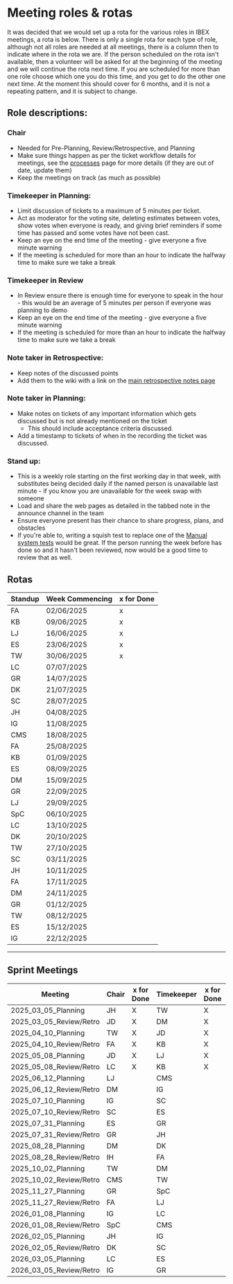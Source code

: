 # Meeting roles & rotas

It was decided that we would set up a rota for the various roles in IBEX meetings, a rota is below. There is only a single rota for each type of role, although not all roles are needed at all meetings, there is a column then to indicate where in the rota we are. If the person scheduled on the rota isn't available, then a volunteer will be asked for at the beginning of the meeting and we will continue the rota next time. If you are scheduled for more than one role choose which one you do this time, and you get to do the other one next time. At the moment this should cover for 6 months, and it is not a repeating pattern, and it is subject to change.

## Role descriptions:
### Chair 
* Needed for Pre-Planning, Review/Retrospective, and Planning
* Make sure things happen as per the ticket workflow details for meetings, see the [processes](/Processes) page for more details (if they are out of date, update them)
* Keep the meetings on track (as much as possible)

### Timekeeper in Planning:
* Limit discussion of tickets to a maximum of 5 minutes per ticket.
* Act as moderator for the voting site, deleting estimates between votes, show votes when everyone is ready, and giving brief reminders if some time has passed and some votes have not been cast.
* Keep an eye on the end time of the meeting - give everyone a five minute warning
* If the meeting is scheduled for more than an hour to indicate the halfway time to make sure we take a break

### Timekeeper in Review
* In Review ensure there is enough time for everyone to speak in the hour - this would be an average of 5 minutes per person if everyone was planning to demo
* Keep an eye on the end time of the meeting - give everyone a five minute warning
* If the meeting is scheduled for more than an hour to indicate the halfway time to make sure we take a break

### Note taker in Retrospective:
* Keep notes of the discussed points
* Add them to the wiki with a link on the [main retrospective notes page](../Retrospective-Notes)

### Note taker in Planning:
* Make notes on tickets of any important information which gets discussed but is not already mentioned on the ticket
  * This should include acceptance criteria discussed.
* Add a timestamp to tickets of when in the recording the ticket was discussed.

### Stand up:
* This is a weekly role starting on the first working day in that week, with substitutes being decided daily if the named person is unavailable last minute - if you know you are unavailable for the week swap with someone
* Load and share the web pages as detailed in the tabbed note in the announce channel in the team
* Ensure everyone present has their chance to share progress, plans, and obstacles
* If you're able to, writing a squish test to replace one of the [Manual system tests](/deployment/Manual-System-Tests) would be great. If the person running the week before has done so and it hasn't been reviewed, now would be a good time to review that as well. 

## Rotas

 | Standup | Week Commencing | x for Done |
 |--- | --- | --- |
 |FA | 02/06/2025 |x |
 |KB | 09/06/2025 |x |
 |LJ | 16/06/2025 |x |
 |ES | 23/06/2025 |x |
 |TW | 30/06/2025 |x |
 |LC | 07/07/2025 | |
 |GR | 14/07/2025 | |
 |DK | 21/07/2025 | |
 |SC | 28/07/2025 | |
 |JH | 04/08/2025 | |
 |IG | 11/08/2025 | |
 |CMS | 18/08/2025 | |
 |FA | 25/08/2025 | |
 |KB | 01/09/2025 | |
 |ES | 08/09/2025 | |
 |DM | 15/09/2025 | |
 |GR | 22/09/2025 | |
 |LJ | 29/09/2025 | |
 |SpC | 06/10/2025 | |
 |LC | 13/10/2025 | |
 |DK | 20/10/2025 | |
 |TW | 27/10/2025 | |
 |SC | 03/11/2025 | |
 |JH | 10/11/2025 | |
 |FA | 17/11/2025 | |
 |DM | 24/11/2025 | |
 |GR | 01/12/2025 | |
 |TW | 08/12/2025 | |
 |ES | 15/12/2025 | |
 |IG | 22/12/2025 | |




***

## Sprint Meetings
| Meeting| Chair | x for Done | Timekeeper | x for Done | Note taker | x for Done |
| ---| --- | --- | ---| --- | --- | --- |
| 2025_03_05_Planning| JH | X | TW| X | IG| X |
| 2025_03_05_Review/Retro| JD | X | DM| X | SC| X |
| 2025_04_10_Planning| TW | X | JD| X | DM| X |
| 2025_04_10_Review/Retro| FA | X | KB| X | DK| X |
| 2025_05_08_Planning| JD | X | LJ| X | GR| X |
| 2025_05_08_Review/Retro| LC | X | KB| X | GR| X |
| 2025_06_12_Planning| LJ |  | CMS|  | JH|  |
| 2025_06_12_Review/Retro| DM |  | IG|  | ES|  |
| 2025_07_10_Planning| IG |  | SC|  | LJ|  |
| 2025_07_10_Review/Retro| SC |  | ES|  | TW|  |
| 2025_07_31_Planning| ES |  | GR|  | DM|  |
| 2025_07_31_Review/Retro| GR |  | JH|  | SC|  |
| 2025_08_28_Planning| DM |  | DK|  | LC|  |
| 2025_08_28_Review/Retro| IH |  | FA|  | LJ|  |
| 2025_10_02_Planning| TW |  | DM|  | IG|  |
| 2025_10_02_Review/Retro| CMS |  | TW|  | DK|  |
| 2025_11_27_Planning| GR |  | SpC|  | ES|  |
| 2025_11_27_Review/Retro| FA |  | LJ|  | SpC|  |
| 2026_01_08_Planning| IG |  | LC|  | LJ|  |
| 2026_01_08_Review/Retro| SpC |  | CMS|  | TW|  |
| 2026_02_05_Planning| JH |  | IG|  | SC|  |
| 2026_02_05_Review/Retro| DK |  | SC|  | DM|  |
| 2026_03_05_Planning| LC |  | ES|  | JH|  |
| 2026_03_05_Review/Retro| IG |  | GR|  | LC|  |






